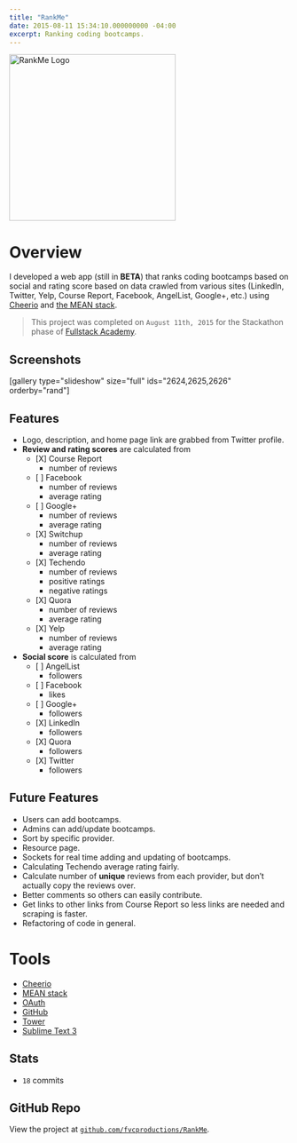 ```yaml
---
title: "RankMe"
date: 2015-08-11 15:34:10.000000000 -04:00
excerpt: Ranking coding bootcamps.
---
```

<p><a href="https://github.com/fvcproductions/RankMe" target="_blank"><img class="aligncenter wp-image-2624 size-medium" src="https://fvcproductions.files.wordpress.com/2015/08/logo.png?w=300" alt="RankMe Logo" width="300" height="300" /></a><!--more--></p>
<h1 id="overview">Overview</h1>
<p class="intro">I developed a web app (still in <strong>BETA</strong>) that ranks coding bootcamps based on social and rating score based on data crawled from various sites (LinkedIn, Twitter, Yelp, Course Report, Facebook, AngelList, Google+, etc.) using <a title="Cheerio" href="https://github.com/cheeriojs/cheerio" target="_blank">Cheerio</a> and <a title="MEAN stack" href="http://mean.io" target="_blank">the MEAN stack</a>.</p>
<blockquote><p>This project was completed on <code>August 11th, 2015</code> for the Stackathon phase of <a title="Fullstack Academy" href="http://fullstackacademy.com" target="_blank">Fullstack Academy</a>.</p></blockquote>
<h2 id="screenshots">Screenshots</h2>
<p>[gallery type="slideshow" size="full" ids="2624,2625,2626" orderby="rand"]</p>
<h2 id="features">Features</h2>
<ul>
<li>Logo, description, and home page link are grabbed from Twitter profile.</li>
<li><strong>Review and rating scores</strong> are calculated from
<ul>
<li>[X] Course Report
<ul>
<li>number of reviews</li>
</ul>
</li>
<li>[ ] Facebook
<ul>
<li>number of reviews</li>
<li>average rating</li>
</ul>
</li>
<li>[ ] Google+
<ul>
<li>number of reviews</li>
<li>average rating</li>
</ul>
</li>
<li>[X] Switchup
<ul>
<li>number of reviews</li>
<li>average rating</li>
</ul>
</li>
<li>[X] Techendo
<ul>
<li>number of reviews</li>
<li>positive ratings</li>
<li>negative ratings</li>
</ul>
</li>
<li>[X] Quora
<ul>
<li>number of reviews</li>
<li>average rating</li>
</ul>
</li>
<li>[X] Yelp
<ul>
<li>number of reviews</li>
<li>average rating</li>
</ul>
</li>
</ul>
</li>
<li><strong>Social score</strong> is calculated from
<ul>
<li>[ ] AngelList
<ul>
<li>followers</li>
</ul>
</li>
<li>[ ] Facebook
<ul>
<li>likes</li>
</ul>
</li>
<li>[ ] Google+
<ul>
<li>followers</li>
</ul>
</li>
<li>[X] LinkedIn
<ul>
<li>followers</li>
</ul>
</li>
<li>[X] Quora
<ul>
<li>followers</li>
</ul>
</li>
<li>[X] Twitter
<ul>
<li>followers</li>
</ul>
</li>
</ul>
</li>
</ul>
<h2 id="futurefeatures">Future Features</h2>
<ul>
<li>Users can add bootcamps.</li>
<li>Admins can add/update bootcamps.</li>
<li>Sort by specific provider.</li>
<li>Resource page.</li>
<li>Sockets for real time adding and updating of bootcamps.</li>
<li>Calculating Techendo average rating fairly.</li>
<li>Calculate number of <strong>unique</strong> reviews from each provider, but don’t actually copy the reviews over.</li>
<li>Better comments so others can easily contribute.</li>
<li>Get links to other links from Course Report so less links are needed and scraping is faster.</li>
<li>Refactoring of code in general.</li>
</ul>
<h1 id="tools">Tools</h1>
<ul>
<li><a title="Cheerio" href="https://github.com/cheeriojs/cheerio" target="_blank">Cheerio</a></li>
<li><a title="MEAN stack" href="http://mean.io" target="_blank">MEAN stack</a></li>
<li><a title="OAuth" href="http://oauth.net/" target="_blank">OAuth</a></li>
<li><a title="GitHub" href="http://github.com" target="_blank">GitHub</a></li>
<li><a title="Tower" href="http://www.git-tower.com/" target="_blank">Tower</a></li>
<li><a title="Sublime Text 3" href="http://www.sublimetext.com/3" target="_blank">Sublime Text 3</a></li>
</ul>
<h2 id="stats">Stats</h2>
<ul>
<li><code>18</code> commits</li>
</ul>
<h2 id="githubrepo">GitHub Repo</h2>
<p>View the project at <a title="RankMe" href="https://github.com/fvcproductions/RankMe" target="_blank"><code>github.com/fvcproductions/RankMe</code></a>.</p>
